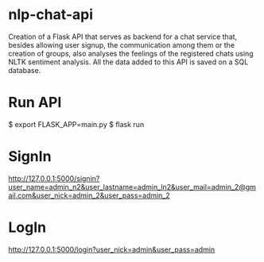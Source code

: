 # nlp-chat-api
Creation of a Flask API that serves as backend for a chat service that, besides allowing user signup, the communication among them or the creation of groups, also analyses the feelings of the registered chats using NLTK sentiment analysis. All the data added to this API is saved on a SQL database.

# Run API

$ export FLASK_APP=main.py
$ flask run

# SignIn

http://127.0.0.1:5000/signin?user_name=admin_n2&user_lastname=admin_ln2&user_mail=admin_2@gmail.com&user_nick=admin_2&user_pass=admin_2

# LogIn

http://127.0.0.1:5000/login?user_nick=admin&user_pass=admin

